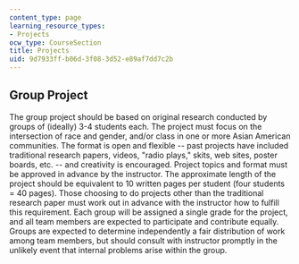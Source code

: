 ```yaml
---
content_type: page
learning_resource_types:
- Projects
ocw_type: CourseSection
title: Projects
uid: 9d7933ff-b06d-3f08-3d52-e89af7dd7c2b
---
```


Group Project
-------------

The group project should be based on original research conducted by groups of (ideally) 3-4 students each. The project must focus on the intersection of race and gender, and/or class in one or more Asian American communities. The format is open and flexible -- past projects have included traditional research papers, videos, "radio plays," skits, web sites, poster boards, etc. -- and creativity is encouraged. Project topics and format must be approved in advance by the instructor. The approximate length of the project should be equivalent to 10 written pages per student (four students = 40 pages). Those choosing to do projects other than the traditional research paper must work out in advance with the instructor how to fulfill this requirement. Each group will be assigned a single grade for the project, and all team members are expected to participate and contribute equally. Groups are expected to determine independently a fair distribution of work among team members, but should consult with instructor promptly in the unlikely event that internal problems arise within the group.